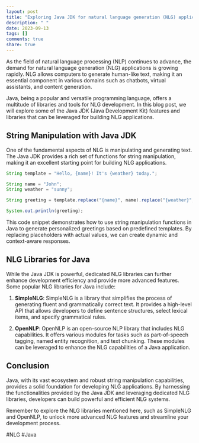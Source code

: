 ```yaml
---
layout: post
title: "Exploring Java JDK for natural language generation (NLG) applications"
description: " "
date: 2023-09-13
tags: []
comments: true
share: true
---
```


As the field of natural language processing (NLP) continues to advance, the demand for natural language generation (NLG) applications is growing rapidly. NLG allows computers to generate human-like text, making it an essential component in various domains such as chatbots, virtual assistants, and content generation.

Java, being a popular and versatile programming language, offers a multitude of libraries and tools for NLG development. In this blog post, we will explore some of the Java JDK (Java Development Kit) features and libraries that can be leveraged for building NLG applications.

## String Manipulation with Java JDK

One of the fundamental aspects of NLG is manipulating and generating text. The Java JDK provides a rich set of functions for string manipulation, making it an excellent starting point for building NLG applications.

```java
String template = "Hello, {name}! It's {weather} today.";

String name = "John";
String weather = "sunny";

String greeting = template.replace("{name}", name).replace("{weather}", weather);

System.out.println(greeting);
```

This code snippet demonstrates how to use string manipulation functions in Java to generate personalized greetings based on predefined templates. By replacing placeholders with actual values, we can create dynamic and context-aware responses.

## NLG Libraries for Java

While the Java JDK is powerful, dedicated NLG libraries can further enhance development efficiency and provide more advanced features. Some popular NLG libraries for Java include:

1. **SimpleNLG**: SimpleNLG is a library that simplifies the process of generating fluent and grammatically correct text. It provides a high-level API that allows developers to define sentence structures, select lexical items, and specify grammatical rules.

2. **OpenNLP**: OpenNLP is an open-source NLP library that includes NLG capabilities. It offers various modules for tasks such as part-of-speech tagging, named entity recognition, and text chunking. These modules can be leveraged to enhance the NLG capabilities of a Java application.

## Conclusion

Java, with its vast ecosystem and robust string manipulation capabilities, provides a solid foundation for developing NLG applications. By harnessing the functionalities provided by the Java JDK and leveraging dedicated NLG libraries, developers can build powerful and efficient NLG systems.

Remember to explore the NLG libraries mentioned here, such as SimpleNLG and OpenNLP, to unlock more advanced NLG features and streamline your development process.

#NLG #Java